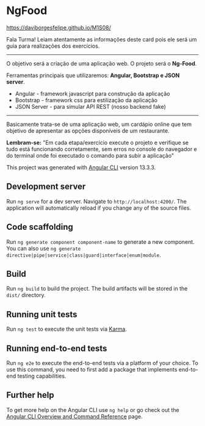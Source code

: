# NgFood
https://daviborgesfelipe.github.io/M1S08/

Fala Turma! 
Leiam atentamente as informações deste card pois ele será um guia para realizações dos exercícios.

--------

O objetivo será a criação de uma aplicação web. O projeto será o **Ng-Food**. 

Ferramentas principais que utilizaremos: **Angular, Bootstrap e JSON server**.
- Angular - framework javascript para construção da aplicação
- Bootstrap - framework css para estilização da aplicação
- JSON Server - para simular API REST (nosso backend fake)

--------

Basicamente trata-se de uma aplicação web, um cardápio online que tem objetivo de apresentar as opções disponíveis de um restaurante.

**Lembram-se:** "Em cada etapa/exercício execute o projeto e verifique se tudo está funcionando corretamente, sem erros no console do navegador e do terminal onde foi executado o comando para subir a aplicação"

This project was generated with [Angular CLI](https://github.com/angular/angular-cli) version 13.3.3.

## Development server

Run `ng serve` for a dev server. Navigate to `http://localhost:4200/`. The application will automatically reload if you change any of the source files.

## Code scaffolding

Run `ng generate component component-name` to generate a new component. You can also use `ng generate directive|pipe|service|class|guard|interface|enum|module`.

## Build

Run `ng build` to build the project. The build artifacts will be stored in the `dist/` directory.

## Running unit tests

Run `ng test` to execute the unit tests via [Karma](https://karma-runner.github.io).

## Running end-to-end tests

Run `ng e2e` to execute the end-to-end tests via a platform of your choice. To use this command, you need to first add a package that implements end-to-end testing capabilities.

## Further help

To get more help on the Angular CLI use `ng help` or go check out the [Angular CLI Overview and Command Reference](https://angular.io/cli) page.


